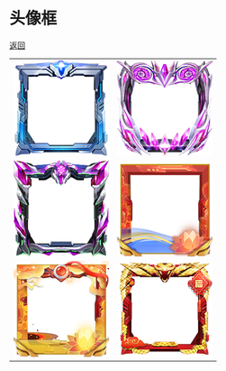 # 头像框

[返回](../)

|                     |                     |
| ------------------- | ------------------- |
| ![](./border-1.png) | ![](./border-2.png) |
| ![](./border-3.png) | ![](./border-4.png) |
| ![](./border-5.png) | ![](./border-6.png) |
